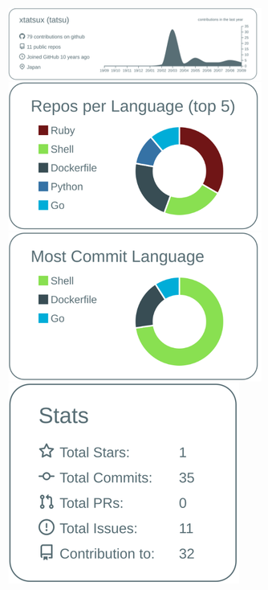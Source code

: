 [![](https://raw.githubusercontent.com/xtatsux/xtatsux/master/profile-summary-card-output/default/0-profile-details.svg)](https://github.com/vn7n24fzkq/github-profile-summary-cards)
[![](https://raw.githubusercontent.com/xtatsux/xtatsux/master/profile-summary-card-output/default/1-repos-per-language.svg)](https://github.com/vn7n24fzkq/github-profile-summary-cards)
[![](https://raw.githubusercontent.com/xtatsux/xtatsux/master/profile-summary-card-output/default/2-most-commit-language.svg)](https://github.com/vn7n24fzkq/github-profile-summary-cards)
[![](https://raw.githubusercontent.com/xtatsux/xtatsux/master/profile-summary-card-output/default/3-stats.svg)](https://github.com/vn7n24fzkq/github-profile-summary-cards)
